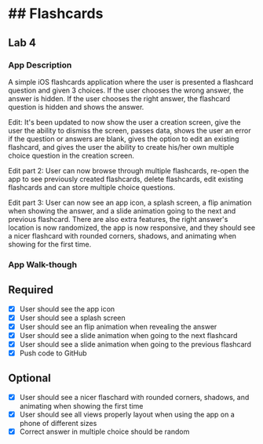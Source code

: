 #  ## Flashcards

## Lab 4

### App Description
A simple iOS flashcards application where the user is presented a flashcard question and given 3 choices. If the user chooses the wrong answer, the answer is hidden. If the user chooses the right answer, the flashcard question is hidden and shows the answer.

Edit: It's been updated to now show the user a creation screen, give the user the ability to dismiss the screen, passes data, shows the user an error if the question or answers are blank, gives the option to edit an existing flashcard, and gives the user the ability to create his/her own multiple choice question in the creation screen.

Edit part 2: User can now browse through multiple flashcards, re-open the app to see previously created flashcards, delete flashcards, edit existing flashcards and can store multiple choice questions.

Edit part 3: User can now see an app icon, a splash screen, a flip animation when showing the answer, and a slide animation going to the next and previous flashcard. There are also extra features, the right answer's location is now randomized, the app is now responsive, and they should see a nicer flashcard with rounded corners, shadows, and animating when showing for the first time.

### App Walk-though

## Required
- [x] User should see the app icon 
- [x] User should see a splash screen
- [x] User should see an flip animation when revealing the answer
- [x] User should see a slide animation when going to the next flashcard
- [x] User should see a slide animation when going to the previous flashcard
- [x] Push code to GitHub
## Optional
- [x] User should see a nicer flaschard with rounded corners, shadows, and animating when showing the first time
- [x] User should see all views properly layout when using the app on a phone of different sizes
- [x] Correct answer in multiple choice should be random
